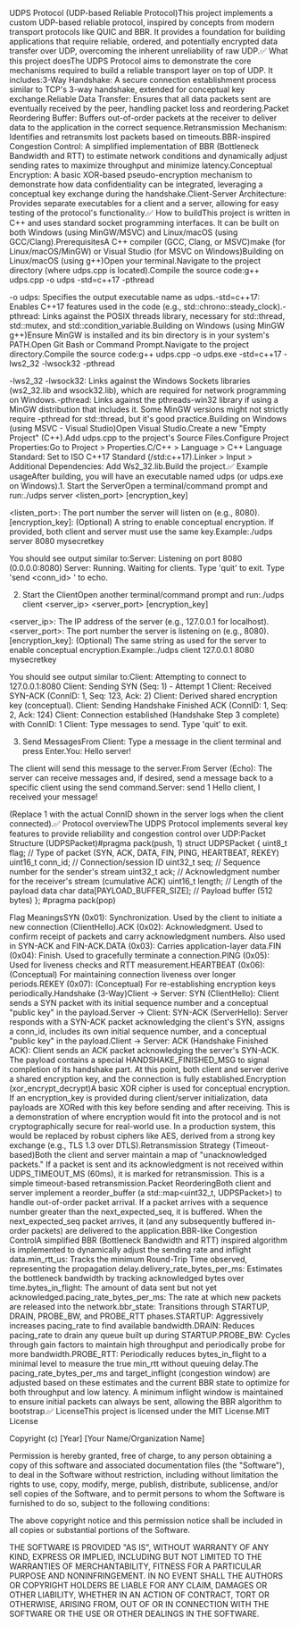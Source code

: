 UDPS Protocol (UDP-based Reliable Protocol)This project implements a custom UDP-based reliable protocol, inspired by concepts from modern transport protocols like QUIC and BBR. It provides a foundation for building applications that require reliable, ordered, and potentially encrypted data transfer over UDP, overcoming the inherent unreliability of raw UDP.✅ What this project doesThe UDPS Protocol aims to demonstrate the core mechanisms required to build a reliable transport layer on top of UDP. It includes:3-Way Handshake: A secure connection establishment process similar to TCP's 3-way handshake, extended for conceptual key exchange.Reliable Data Transfer: Ensures that all data packets sent are eventually received by the peer, handling packet loss and reordering.Packet Reordering Buffer: Buffers out-of-order packets at the receiver to deliver data to the application in the correct sequence.Retransmission Mechanism: Identifies and retransmits lost packets based on timeouts.BBR-inspired Congestion Control: A simplified implementation of BBR (Bottleneck Bandwidth and RTT) to estimate network conditions and dynamically adjust sending rates to maximize throughput and minimize latency.Conceptual Encryption: A basic XOR-based pseudo-encryption mechanism to demonstrate how data confidentiality can be integrated, leveraging a conceptual key exchange during the handshake.Client-Server Architecture: Provides separate executables for a client and a server, allowing for easy testing of the protocol's functionality.✅ How to buildThis project is written in C++ and uses standard socket programming interfaces. It can be built on both Windows (using MinGW/MSVC) and Linux/macOS (using GCC/Clang).PrerequisitesA C++ compiler (GCC, Clang, or MSVC)make (for Linux/macOS/MinGW) or Visual Studio (for MSVC on Windows)Building on Linux/macOS (using g++)Open your terminal.Navigate to the project directory (where udps.cpp is located).Compile the source code:g++ udps.cpp -o udps -std=c++17 -pthread


-o udps: Specifies the output executable name as udps.-std=c++17: Enables C++17 features used in the code (e.g., std::chrono::steady_clock).-pthread: Links against the POSIX threads library, necessary for std::thread, std::mutex, and std::condition_variable.Building on Windows (using MinGW g++)Ensure MinGW is installed and its bin directory is in your system's PATH.Open Git Bash or Command Prompt.Navigate to the project directory.Compile the source code:g++ udps.cpp -o udps.exe -std=c++17 -lws2_32 -lwsock32 -pthread


-lws2_32 -lwsock32: Links against the Windows Sockets libraries (ws2_32.lib and wsock32.lib), which are required for network programming on Windows.-pthread: Links against the pthreads-win32 library if using a MinGW distribution that includes it. Some MinGW versions might not strictly require -pthread for std::thread, but it's good practice.Building on Windows (using MSVC - Visual Studio)Open Visual Studio.Create a new "Empty Project" (C++).Add udps.cpp to the project's Source Files.Configure Project Properties:Go to Project > Properties.C/C++ > Language > C++ Language Standard: Set to ISO C++17 Standard (/std:c++17).Linker > Input > Additional Dependencies: Add Ws2_32.lib.Build the project.✅ Example usageAfter building, you will have an executable named udps (or udps.exe on Windows).1. Start the ServerOpen a terminal/command prompt and run:./udps server <listen_port> [encryption_key]


<listen_port>: The port number the server will listen on (e.g., 8080).[encryption_key]: (Optional) A string to enable conceptual encryption. If provided, both client and server must use the same key.Example:./udps server 8080 mysecretkey


You should see output similar to:Server: Listening on port 8080 (0.0.0.0:8080)
Server: Running. Waiting for clients. Type 'quit' to exit. Type 'send <conn_id> <message>' to echo.


2. Start the ClientOpen another terminal/command prompt and run:./udps client <server_ip> <server_port> [encryption_key]


<server_ip>: The IP address of the server (e.g., 127.0.0.1 for localhost).<server_port>: The port number the server is listening on (e.g., 8080).[encryption_key]: (Optional) The same string as used for the server to enable conceptual encryption.Example:./udps client 127.0.0.1 8080 mysecretkey


You should see output similar to:Client: Attempting to connect to 127.0.0.1:8080
Client: Sending SYN (Seq: 1) - Attempt 1
Client: Received SYN-ACK (ConnID: 1, Seq: 123, Ack: 2)
Client: Derived shared encryption key (conceptual).
Client: Sending Handshake Finished ACK (ConnID: 1, Seq: 2, Ack: 124)
Client: Connection established (Handshake Step 3 complete) with ConnID: 1
Client: Type messages to send. Type 'quit' to exit.


3. Send MessagesFrom Client: Type a message in the client terminal and press Enter.You: Hello server!


The client will send this message to the server.From Server (Echo): The server can receive messages and, if desired, send a message back to a specific client using the send command.Server: send 1 Hello client, I received your message!


(Replace 1 with the actual ConnID shown in the server logs when the client connected).✅ Protocol overviewThe UDPS Protocol implements several key features to provide reliability and congestion control over UDP:Packet Structure (UDPSPacket)#pragma pack(push, 1)
struct UDPSPacket {
    uint8_t flag;       // Type of packet (SYN, ACK, DATA, FIN, PING, HEARTBEAT, REKEY)
    uint16_t conn_id;   // Connection/session ID
    uint32_t seq;       // Sequence number for the sender's stream
    uint32_t ack;       // Acknowledgment number for the receiver's stream (cumulative ACK)
    uint16_t length;    // Length of the payload data
    char data[PAYLOAD_BUFFER_SIZE]; // Payload buffer (512 bytes)
};
#pragma pack(pop)


Flag MeaningsSYN (0x01): Synchronization. Used by the client to initiate a new connection (ClientHello).ACK (0x02): Acknowledgment. Used to confirm receipt of packets and carry acknowledgment numbers. Also used in SYN-ACK and FIN-ACK.DATA (0x03): Carries application-layer data.FIN (0x04): Finish. Used to gracefully terminate a connection.PING (0x05): Used for liveness checks and RTT measurement.HEARTBEAT (0x06): (Conceptual) For maintaining connection liveness over longer periods.REKEY (0x07): (Conceptual) For re-establishing encryption keys periodically.Handshake (3-Way)Client -> Server: SYN (ClientHello): Client sends a SYN packet with its initial sequence number and a conceptual "public key" in the payload.Server -> Client: SYN-ACK (ServerHello): Server responds with a SYN-ACK packet acknowledging the client's SYN, assigns a conn_id, includes its own initial sequence number, and a conceptual "public key" in the payload.Client -> Server: ACK (Handshake Finished ACK): Client sends an ACK packet acknowledging the server's SYN-ACK. The payload contains a special HANDSHAKE_FINISHED_MSG to signal completion of its handshake part. At this point, both client and server derive a shared encryption key, and the connection is fully established.Encryption (xor_encrypt_decrypt)A basic XOR cipher is used for conceptual encryption. If an encryption_key is provided during client/server initialization, data payloads are XORed with this key before sending and after receiving. This is a demonstration of where encryption would fit into the protocol and is not cryptographically secure for real-world use. In a production system, this would be replaced by robust ciphers like AES, derived from a strong key exchange (e.g., TLS 1.3 over DTLS).Retransmission Strategy (Timeout-based)Both the client and server maintain a map of "unacknowledged packets." If a packet is sent and its acknowledgment is not received within UDPS_TIMEOUT_MS (60ms), it is marked for retransmission. This is a simple timeout-based retransmission.Packet ReorderingBoth client and server implement a reorder_buffer (a std::map<uint32_t, UDPSPacket>) to handle out-of-order packet arrival. If a packet arrives with a sequence number greater than the next_expected_seq, it is buffered. When the next_expected_seq packet arrives, it (and any subsequently buffered in-order packets) are delivered to the application.BBR-like Congestion ControlA simplified BBR (Bottleneck Bandwidth and RTT) inspired algorithm is implemented to dynamically adjust the sending rate and inflight data.min_rtt_us: Tracks the minimum Round-Trip Time observed, representing the propagation delay.delivery_rate_bytes_per_ms: Estimates the bottleneck bandwidth by tracking acknowledged bytes over time.bytes_in_flight: The amount of data sent but not yet acknowledged.pacing_rate_bytes_per_ms: The rate at which new packets are released into the network.bbr_state: Transitions through STARTUP, DRAIN, PROBE_BW, and PROBE_RTT phases.STARTUP: Aggressively increases pacing_rate to find available bandwidth.DRAIN: Reduces pacing_rate to drain any queue built up during STARTUP.PROBE_BW: Cycles through gain factors to maintain high throughput and periodically probe for more bandwidth.PROBE_RTT: Periodically reduces bytes_in_flight to a minimal level to measure the true min_rtt without queuing delay.The pacing_rate_bytes_per_ms and target_inflight (congestion window) are adjusted based on these estimates and the current BBR state to optimize for both throughput and low latency. A minimum inflight window is maintained to ensure initial packets can always be sent, allowing the BBR algorithm to bootstrap.✅ LicenseThis project is licensed under the MIT License.MIT License

Copyright (c) [Year] [Your Name/Organization Name]

Permission is hereby granted, free of charge, to any person obtaining a copy
of this software and associated documentation files (the "Software"), to deal
in the Software without restriction, including without limitation the rights
to use, copy, modify, merge, publish, distribute, sublicense, and/or sell
copies of the Software, and to permit persons to whom the Software is
furnished to do so, subject to the following conditions:

The above copyright notice and this permission notice shall be included in all
copies or substantial portions of the Software.

THE SOFTWARE IS PROVIDED "AS IS", WITHOUT WARRANTY OF ANY KIND, EXPRESS OR
IMPLIED, INCLUDING BUT NOT LIMITED TO THE WARRANTIES OF MERCHANTABILITY,
FITNESS FOR A PARTICULAR PURPOSE AND NONINFRINGEMENT. IN NO EVENT SHALL THE
AUTHORS OR COPYRIGHT HOLDERS BE LIABLE FOR ANY CLAIM, DAMAGES OR OTHER
LIABILITY, WHETHER IN AN ACTION OF CONTRACT, TORT OR OTHERWISE, ARISING FROM,
OUT OF OR IN CONNECTION WITH THE SOFTWARE OR THE USE OR OTHER DEALINGS IN THE
SOFTWARE.

